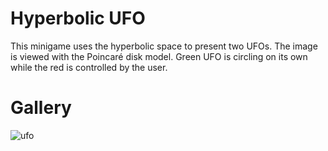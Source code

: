 # Hyperbolic UFO

This minigame uses the hyperbolic space to present two UFOs. The image is viewed with the Poincaré disk model. Green UFO is circling on its own while the red is controlled by the user.

# Gallery

![ufo](https://github.com/Stellaway/Hyperbolic-UFO/assets/40556813/81e9ac56-369e-464c-8917-dc217e3b3c7a)
